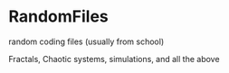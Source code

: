 # RandomFiles
random coding files (usually from school)

Fractals, Chaotic systems, simulations, and all the above
